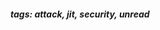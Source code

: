 <!-- Please prefix the notes with the date as in [22/12/2020] -->

##### tags: attack, jit, security, unread